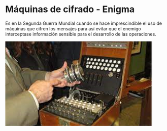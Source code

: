 # Máquinas de cifrado - Enigma

Es en la Segunda Guerra Mundial cuando se hace imprescindible el uso de máquinas que cifren los mensajes para así evitar que el enemigo interceptase información sensible para el desarrollo de las operaciones.

![](img/2022-11-24-21-24-06.png)